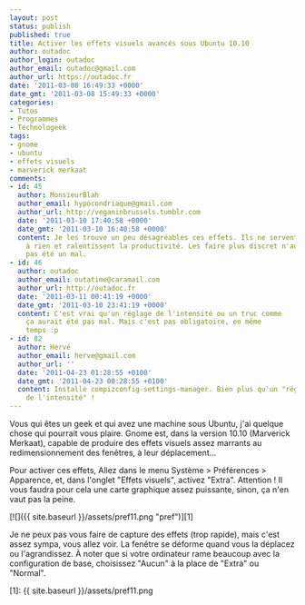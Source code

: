 ```yaml
---
layout: post
status: publish
published: true
title: Activer les effets visuels avancés sous Ubuntu 10.10
author: outadoc
author_login: outadoc
author_email: outadoc@gmail.com
author_url: https://outadoc.fr
date: '2011-03-08 16:49:33 +0000'
date_gmt: '2011-03-08 15:49:33 +0000'
categories:
- Tutos
- Programmes
- Technologeek
tags:
- gnome
- ubuntu
- effets visuels
- marverick merkaat
comments:
- id: 45
  author: MonsieurBlah
  author_email: hypocondriaque@gmail.com
  author_url: http://veganinbrussels.tumblr.com
  date: '2011-03-10 17:40:58 +0000'
  date_gmt: '2011-03-10 16:40:58 +0000'
  content: Je les trouve un peu désagréables ces effets. Ils ne servent
    à rien et ralentissent la productivité. Les faire plus discret n'aurait
    pas été un mal.
- id: 46
  author: outadoc
  author_email: outatime@caramail.com
  author_url: http://outadoc.fr
  date: '2011-03-11 00:41:19 +0000'
  date_gmt: '2011-03-10 23:41:19 +0000'
  content: C'est vrai qu'un réglage de l'intensité ou un truc comme
    ça aurait été pas mal. Mais c'est pas obligatoire, en même
    temps :p
- id: 82
  author: Hervé
  author_email: herve@gmail.com
  author_url: ''
  date: '2011-04-23 01:28:55 +0100'
  date_gmt: '2011-04-23 00:28:55 +0100'
  content: Installe compizconfig-settings-manager. Bien plus qu'un "réglage
    de l'intensité" !
---
```

Vous qui êtes un geek et qui avez une machine sous Ubuntu, j'ai quelque chose qui pourrait vous plaire. Gnome est, dans la version 10.10 (Marverick Merkaat), capable de produire des effets visuels assez marrants au redimensionnement des fenêtres, à leur déplacement…

Pour activer ces effets, Allez dans le menu Système > Préférences > Apparence, et, dans l'onglet "Effets visuels", activez "Extra". Attention ! Il vous faudra pour cela une carte graphique assez puissante, sinon, ça n'en vaut pas la peine.

[![]({{ site.baseurl }}/assets/pref11.png "pref")][1]

Je ne peux pas vous faire de capture des effets (trop rapide), mais c'est assez sympa, vous allez voir. La fenêtre se déforme quand vous la déplacez ou l'agrandissez. À noter que si votre ordinateur rame beaucoup avec la configuration de base, choisissez "Aucun" à la place de "Extra" ou "Normal".

[1]: {{ site.baseurl }}/assets/pref11.png
